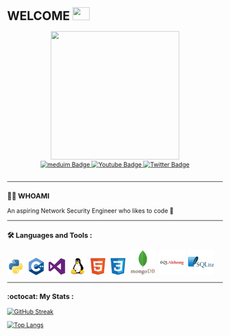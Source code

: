 <h1>
WELCOME 
    <img src="https://media.giphy.com/media/3o7aCVzTmaVkDWpXYk/giphy.gif" width="40" height="30" />
</h1>
  

<div align="center">
  <img src="https://media.giphy.com/media/NgurY1o4z080Jfoyzw/giphy.gif" width="300" height="300"/>
</div>

<div id="badges" align="center">
  <a href="https://medium.com/@hel.s">
    <img src="https://img.shields.io/badge/meduim-black?style=for-the-badge&logo=linkedin&logoColor=pink" alt="meduim Badge"/>
  </a>
  <a href="https://www.youtube.com/channel/UCwMnrClFkJ8Px6q2bopt_GQ">
    <img src="https://img.shields.io/badge/YouTube-black?style=for-the-badge&logo=youtube&logoColor=pink" alt="Youtube Badge"/>
  </a>
  <a href="https://twitter.com/justcallme_hel">
    <img src="https://img.shields.io/badge/Twitter-black?style=for-the-badge&logo=twitter&logoColor=pink" alt="Twitter Badge"/>
  </a>

</div>
<div align="center">
<img src="https://komarev.com/ghpvc/?username=hel4s&style=flat-square&color=ff69b4" alt=""/>
  </div>
  
  
  ---
  ### :woman_technologist: WHOAMI
   
An aspiring Network Security Engineer who likes to code :slightly_smiling_face:
   
  ---
  ### :hammer_and_wrench: Languages and Tools :
  
  <div>
  <img src="https://github.com/devicons/devicon/blob/master/icons/python/python-original.svg" title="Python" alt="Python" width="40" height="40"/>&nbsp;
    <img src="https://github.com/devicons/devicon/blob/master/icons/cplusplus/cplusplus-original.svg" title="C++" alt="C++" width="40" height="40"/>&nbsp;
 <img src="https://github.com/devicons/devicon/blob/master/icons/visualstudio/visualstudio-plain.svg" title="Visual Studio" alt="Visual Studio" width="40" height="40"/>&nbsp;
  <img src="https://github.com/devicons/devicon/blob/master/icons/linux/linux-original.svg" title="Linux" alt="Linux" width="40" height="40"/>&nbsp;
  <img src="https://github.com/devicons/devicon/blob/master/icons/html5/html5-original.svg" title="HTML" alt="HTML" width="40" height="40"/>&nbsp;
    <img src="https://github.com/devicons/devicon/blob/master/icons/css3/css3-original.svg" title="CSS" alt="CSS" width="40" height="40"/>&nbsp;
        <img src="https://github.com/devicons/devicon/blob/master/icons/mongodb/mongodb-original-wordmark.svg" title="Mongodb" alt="Mongodb" width="60" height="60"/>&nbsp;
            <img src="https://github.com/devicons/devicon/blob/master/icons/sqlalchemy/sqlalchemy-original-wordmark.svg" title="SQL" alt="SQL" width="60" height="60"/>&nbsp;
                <img src="https://github.com/devicons/devicon/blob/master/icons/sqlite/sqlite-original-wordmark.svg" title="SQL" alt="SQL" width="60" height="60"/>&nbsp;





  
   ---
  
###  :octocat: My Stats :
 [![GitHub Streak](https://github-readme-streak-stats.herokuapp.com?user=hel4s&theme=radical&hide_border=true&date_format=M%20j%5B%2C%20Y%5D)](https://git.io/streak-stats)
  
  [![Top Langs](https://github-readme-stats.vercel.app/api/top-langs/?username=hel4s&layout=compact&theme=radical)](https://github.com/anuraghazra/github-readme-stats)


